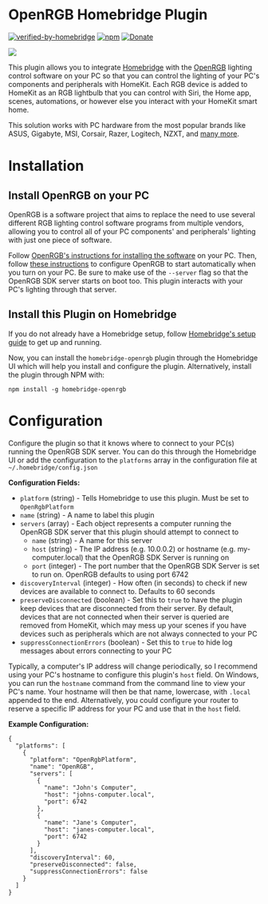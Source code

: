 # OpenRGB Homebridge Plugin
[![verified-by-homebridge](https://badgen.net/badge/homebridge/verified/purple)](https://github.com/homebridge/homebridge/wiki/Verified-Plugins)
[![npm](https://img.shields.io/npm/v/homebridge-openrgb)](https://www.npmjs.com/package/homebridge-openrgb)
[![Donate](https://img.shields.io/badge/❤-Donate-d61364)](https://www.paypal.com/biz/fund?id=U3ZNM2Q26WJY8)

![](https://repository-images.githubusercontent.com/381840795/6d85ba00-dc10-11eb-8bac-32f841dd423b)

This plugin allows you to integrate [Homebridge](https://homebridge.io/) with the [OpenRGB](https://openrgb.org/index.html) lighting control software on your PC so that you can control the lighting of your PC's components and peripherals with HomeKit. Each RGB device is added to HomeKit as an RGB lightbulb that you can control with Siri, the Home app, scenes, automations, or however else you interact with your HomeKit smart home.

This solution works with PC hardware from the most popular brands like ASUS, Gigabyte, MSI, Corsair, Razer, Logitech, NZXT, and [many more](https://openrgb.org/devices.html).

# Installation

## Install OpenRGB on your PC

OpenRGB is a software project that aims to replace the need to use several different RGB lighting control software programs from multiple vendors, allowing you to control all of your PC components' and peripherals' lighting with just one piece of software.

Follow [OpenRGB's instructions for installing the software](https://gitlab.com/OpenRGBDevelopers/OpenRGB-Wiki/-/blob/stable/User-Documentation/OpenRGB-Windows-Setup-and-Usage.md) on your PC. Then, follow [these instructions](https://gitlab.com/OpenRGBDevelopers/OpenRGB-Wiki/-/blob/stable/User-Documentation/Frequently-Asked-Questions.md#can-i-have-openrgb-start-automatically-when-i-log-in) to configure OpenRGB to start automatically when you turn on your PC. Be sure to make use of the `--server` flag so that the OpenRGB SDK server starts on boot too. This plugin interacts with your PC's lighting through that server.

## Install this Plugin on Homebridge

If you do not already have a Homebridge setup, follow [Homebridge's setup guide](https://github.com/homebridge/homebridge/wiki) to get up and running.

Now, you can install the `homebridge-openrgb` plugin through the Homebridge UI which will help you install and configure the plugin. Alternatively, install the plugin through NPM with: 

    npm install -g homebridge-openrgb

# Configuration

Configure the plugin so that it knows where to connect to your PC(s) running the OpenRGB SDK server. You can do this through the Homebridge UI or add the configuration to the `platforms` array in the configuration file at `~/.homebridge/config.json`

**Configuration Fields:**
* `platform` (string) - Tells Homebridge to use this plugin. Must be set to `OpenRgbPlatform`
* `name` (string) - A name to label this plugin
* `servers` (array) - Each object represents a computer running the OpenRGB SDK server that this plugin should attempt to connect to
    * `name` (string) - A name for this server
    * `host` (string) - The IP address (e.g. 10.0.0.2) or hostname (e.g. my-computer.local) that the OpenRGB SDK Server is running on
    * `port` (integer) - The port number that the OpenRGB SDK Server is set to run on. OpenRGB defaults to using port 6742
* `discoveryInterval` (integer) - How often (in seconds) to check if new devices are available to connect to. Defaults to 60 seconds
* `preserveDisconnected` (boolean) - Set this to `true` to have the plugin keep devices that are disconnected from their server. By default, devices that are not connected when their server is queried are removed from HomeKit, which may mess up your scenes if you have devices such as peripherals which are not always connected to your PC
* `suppressConnectionErrors` (boolean) - Set this to `true` to hide log messages about errors connecting to your PC

Typically, a computer's IP address will change periodically, so I recommend using your PC's hostname to configure this plugin's `host` field. On Windows, you can run the `hostname` command from the command line to view your PC's name. Your hostname will then be that name, lowercase, with `.local` appended to the end. Alternatively, you could configure your router to reserve a specific IP address for your PC and use that in the `host` field.

**Example Configuration:**

    {
      "platforms": [
        {
          "platform": "OpenRgbPlatform",
          "name": "OpenRGB",
          "servers": [
            {
              "name": "John's Computer",
              "host": "johns-computer.local",
              "port": 6742
            },
            {
              "name": "Jane's Computer",
              "host": "janes-computer.local",
              "port": 6742
            }
          ],
          "discoveryInterval": 60,
          "preserveDisconnected": false,
          "suppressConnectionErrors": false
        }
      ]
    }